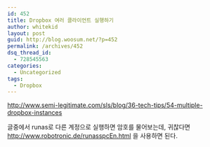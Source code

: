 ```yaml
---
id: 452
title: Dropbox 여러 클라이언트 실행하기
author: whitekid
layout: post
guid: http://blog.woosum.net/?p=452
permalink: /archives/452
dsq_thread_id:
  - 728545563
categories:
  - Uncategorized
tags:
  - Dropbox
---
```

<http://www.semi-legitimate.com/sls/blog/36-tech-tips/54-multiple-dropbox-instances>

글중에서 runas로 다른 계정으로 실행하면 암호를 물어보는데, 귀찮다면 <http://www.robotronic.de/runasspcEn.html> 을 사용하면 된다.